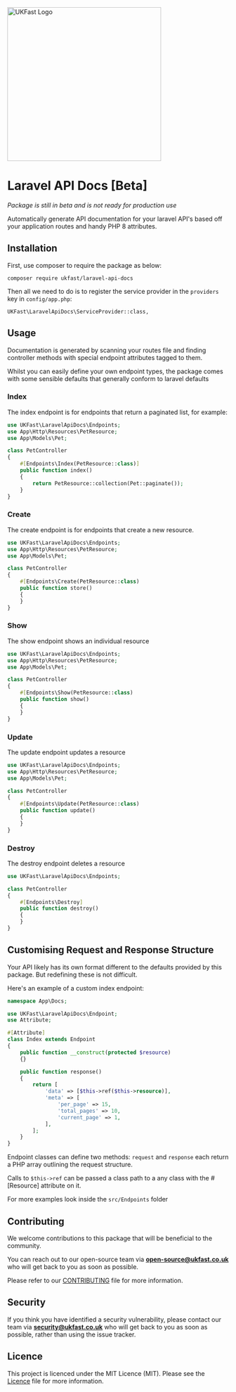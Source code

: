 <img src="https://images.ukfast.co.uk/logos/ukfast/441x126_transparent_strapline.png" alt="UKFast Logo" width="350px" height="auto" />

# Laravel API Docs [Beta]

*Package is still in beta and is not ready for production use*

Automatically generate API documentation for your laravel API's based off your application routes and handy PHP 8 attributes.

## Installation

First, use composer to require the package as below:

```
composer require ukfast/laravel-api-docs
```

Then all we need to do is to register the service provider in the `providers` key in `config/app.php`:

```
UKFast\LaravelApiDocs\ServiceProvider::class,
```

## Usage

Documentation is generated by scanning your routes file and finding controller methods with special endpoint attributes tagged to them.

Whilst you can easily define your own endpoint types, the package comes with some sensible defaults that generally conform to laravel defaults

### Index

The index endpoint is for endpoints that return a paginated list, for example:

```php
use UKFast\LaravelApiDocs\Endpoints;
use App\Http\Resources\PetResource;
use App\Models\Pet;

class PetController
{
    #[Endpoints\Index(PetResource::class)]
    public function index()
    {
        return PetResource::collection(Pet::paginate());
    }
}
```

### Create

The create endpoint is for endpoints that create a new resource.

```php
use UKFast\LaravelApiDocs\Endpoints;
use App\Http\Resources\PetResource;
use App\Models\Pet;

class PetController
{
    #[Endpoints\Create(PetResource::class)
    public function store()
    {
    }
}
```

### Show

The show endpoint shows an individual resource

```php
use UKFast\LaravelApiDocs\Endpoints;
use App\Http\Resources\PetResource;
use App\Models\Pet;

class PetController
{
    #[Endpoints\Show(PetResource::class)
    public function show()
    {
    }
}
```

### Update

The update endpoint updates a resource

```php
use UKFast\LaravelApiDocs\Endpoints;
use App\Http\Resources\PetResource;
use App\Models\Pet;

class PetController
{
    #[Endpoints\Update(PetResource::class)
    public function update()
    {
    }
}
```

### Destroy

The destroy endpoint deletes a resource

```php
use UKFast\LaravelApiDocs\Endpoints;

class PetController
{
    #[Endpoints\Destroy]
    public function destroy()
    {
    }
}
```

## Customising Request and Response Structure

Your API likely has its own format different to the defaults provided by this package. But redefining these is not difficult.

Here's an example of a custom index endpoint:

```php
namespace App\Docs;

use UKFast\LaravelApiDocs\Endpoint;
use Attribute;

#[Attribute]
class Index extends Endpoint
{
    public function __construct(protected $resource)
    {}

    public function response()
    {
        return [
            'data' => [$this->ref($this->resource)],
            'meta' => [
                'per_page' => 15,
                'total_pages' => 10,
                'current_page' => 1,
            ],
        ];
    }
}
```

Endpoint classes can define two methods: `request` and `response` each return a PHP array outlining the request structure.

Calls to `$this->ref` can be passed a class path to a any class with the #[Resource] attribute on it.

For more examples look inside the `src/Endpoints` folder

## Contributing

We welcome contributions to this package that will be beneficial to the community.

You can reach out to our open-source team via **open-source@ukfast.co.uk** who will get back to you as soon as possible.

Please refer to our [CONTRIBUTING](CONTRIBUTING.md) file for more information.


## Security

If you think you have identified a security vulnerability, please contact our team via **security@ukfast.co.uk** who will get back to you as soon as possible, rather than using the issue tracker.


## Licence

This project is licenced under the MIT Licence (MIT). Please see the [Licence](LICENCE) file for more information.
